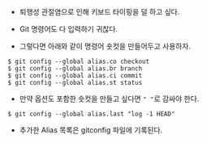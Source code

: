 * 퇴행성 관절염으로 인해 키보드 타이핑을 덜 하고 싶다.

* Git 명령어도 다 입력하기 귀찮다.

* 그렇다면 아래와 같이 명령어 숏컷을 만들어두고 사용하자.

```
$ git config --global alias.co checkout
$ git config --global alias.br branch
$ git config --global alias.ci commit
$ git config --global alias.st status
```

* 만약 옵션도 포함한 숏컷을 만들고 싶다면 ```" "```로 감싸야 한다.
```
$ git config --global alias.last "log -1 HEAD"
```

* 추가한 Alias 목록은 gitconfig 파일에 기록된다.

